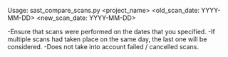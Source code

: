 Usage: sast_compare_scans.py <project_name> <old_scan_date: YYYY-MM-DD> <new_scan_date: YYYY-MM-DD>

-Ensure that scans were performed on the dates that you specified. 
-If multiple scans had taken place on the same day, the last one will be considered.
-Does not take into account failed / cancelled scans.
